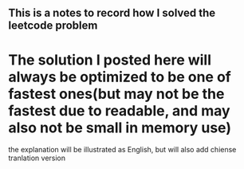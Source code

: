 ## This is a notes to record how I solved the leetcode problem

# The solution I posted here will always be optimized to be one of fastest ones(but may not be the fastest due to readable, and may also not be small in memory use)

the explanation will be illustrated as English, but will also add chiense tranlation version
